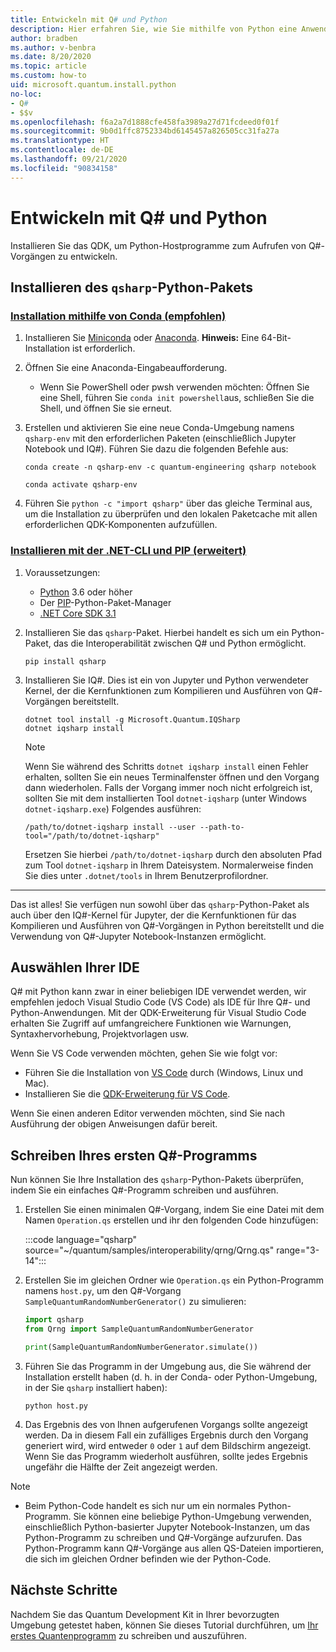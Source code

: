 ```yaml
---
title: Entwickeln mit Q# und Python
description: Hier erfahren Sie, wie Sie mithilfe von Python eine Anwendung vom Typ Q# erstellen.
author: bradben
ms.author: v-benbra
ms.date: 8/20/2020
ms.topic: article
ms.custom: how-to
uid: microsoft.quantum.install.python
no-loc:
- Q#
- $$v
ms.openlocfilehash: f6a2a7d1888cfe458fa3989a27d71fcdeed0f01f
ms.sourcegitcommit: 9b0d1ffc8752334bd6145457a826505cc31fa27a
ms.translationtype: HT
ms.contentlocale: de-DE
ms.lasthandoff: 09/21/2020
ms.locfileid: "90834158"
---
```

# <a name="develop-with-no-locq-and-python"></a>Entwickeln mit Q# und Python

Installieren Sie das QDK, um Python-Hostprogramme zum Aufrufen von Q#-Vorgängen zu entwickeln.

## <a name="install-the-qsharp-python-package"></a>Installieren des `qsharp`-Python-Pakets

### <a name="install-using-conda-recommended"></a>[Installation mithilfe von Conda (empfohlen)](#tab/tabid-conda)

1. Installieren Sie [Miniconda](https://docs.conda.io/en/latest/miniconda.html) oder [Anaconda](https://www.anaconda.com/products/individual#Downloads). **Hinweis:** Eine 64-Bit-Installation ist erforderlich.

1. Öffnen Sie eine Anaconda-Eingabeaufforderung.

   - Wenn Sie PowerShell oder pwsh verwenden möchten: Öffnen Sie eine Shell, führen Sie `conda init powershell`aus, schließen Sie die Shell, und öffnen Sie sie erneut.

1. Erstellen und aktivieren Sie eine neue Conda-Umgebung namens `qsharp-env` mit den erforderlichen Paketen (einschließlich Jupyter Notebook und IQ#). Führen Sie dazu die folgenden Befehle aus:

    ```
    conda create -n qsharp-env -c quantum-engineering qsharp notebook

    conda activate qsharp-env
    ```

1. Führen Sie `python -c "import qsharp"` über das gleiche Terminal aus, um die Installation zu überprüfen und den lokalen Paketcache mit allen erforderlichen QDK-Komponenten aufzufüllen.

### <a name="install-using-net-cli-and-pip-advanced"></a>[Installieren mit der .NET-CLI und PIP (erweitert)](#tab/tabid-dotnetcli)

1. Voraussetzungen:

    - [Python](https://www.python.org/downloads/) 3.6 oder höher
    - Der [PIP](https://pip.pypa.io/en/stable/installing)-Python-Paket-Manager
    - [.NET Core SDK 3.1](https://dotnet.microsoft.com/download/dotnet-core/3.1)


1. Installieren Sie das `qsharp`-Paket. Hierbei handelt es sich um ein Python-Paket, das die Interoperabilität zwischen Q# und Python ermöglicht.

    ```
    pip install qsharp
    ```

1. Installieren Sie IQ#. Dies ist ein von Jupyter und Python verwendeter Kernel, der die Kernfunktionen zum Kompilieren und Ausführen von Q#-Vorgängen bereitstellt.

    ```dotnetcli
    dotnet tool install -g Microsoft.Quantum.IQSharp
    dotnet iqsharp install
    ```

    > [!NOTE]
    > Wenn Sie während des Schritts `dotnet iqsharp install` einen Fehler erhalten, sollten Sie ein neues Terminalfenster öffnen und den Vorgang dann wiederholen.
    > Falls der Vorgang immer noch nicht erfolgreich ist, sollten Sie mit dem installierten Tool `dotnet-iqsharp` (unter Windows `dotnet-iqsharp.exe`) Folgendes ausführen:
    > ```
    > /path/to/dotnet-iqsharp install --user --path-to-tool="/path/to/dotnet-iqsharp"
    > ```
    > Ersetzen Sie hierbei `/path/to/dotnet-iqsharp` durch den absoluten Pfad zum Tool `dotnet-iqsharp` in Ihrem Dateisystem.
    > Normalerweise finden Sie dies unter `.dotnet/tools` in Ihrem Benutzerprofilordner.
    
***

Das ist alles! Sie verfügen nun sowohl über das `qsharp`-Python-Paket als auch über den IQ#-Kernel für Jupyter, der die Kernfunktionen für das Kompilieren und Ausführen von Q#-Vorgängen in Python bereitstellt und die Verwendung von Q#-Jupyter Notebook-Instanzen ermöglicht.

## <a name="choose-your-ide"></a>Auswählen Ihrer IDE

Q# mit Python kann zwar in einer beliebigen IDE verwendet werden, wir empfehlen jedoch Visual Studio Code (VS Code) als IDE für Ihre Q#- und Python-Anwendungen. Mit der QDK-Erweiterung für Visual Studio Code erhalten Sie Zugriff auf umfangreichere Funktionen wie Warnungen, Syntaxhervorhebung, Projektvorlagen usw.

Wenn Sie VS Code verwenden möchten, gehen Sie wie folgt vor:

- Führen Sie die Installation von [VS Code](https://code.visualstudio.com/download) durch (Windows, Linux und Mac).
- Installieren Sie die [QDK-Erweiterung für VS Code](https://marketplace.visualstudio.com/items?itemName=quantum.quantum-devkit-vscode).

Wenn Sie einen anderen Editor verwenden möchten, sind Sie nach Ausführung der obigen Anweisungen dafür bereit.

## <a name="write-your-first-no-locq-program"></a>Schreiben Ihres ersten Q#-Programms

Nun können Sie Ihre Installation des `qsharp`-Python-Pakets überprüfen, indem Sie ein einfaches Q#-Programm schreiben und ausführen.

1. Erstellen Sie einen minimalen Q#-Vorgang, indem Sie eine Datei mit dem Namen `Operation.qs` erstellen und ihr den folgenden Code hinzufügen:

    :::code language="qsharp" source="~/quantum/samples/interoperability/qrng/Qrng.qs" range="3-14":::

1. Erstellen Sie im gleichen Ordner wie `Operation.qs` ein Python-Programm namens `host.py`, um den Q#-Vorgang `SampleQuantumRandomNumberGenerator()` zu simulieren:

    ```python
    import qsharp
    from Qrng import SampleQuantumRandomNumberGenerator

    print(SampleQuantumRandomNumberGenerator.simulate())
    ```

1. Führen Sie das Programm in der Umgebung aus, die Sie während der Installation erstellt haben (d. h. in der Conda- oder Python-Umgebung, in der Sie `qsharp` installiert haben):

    ```
    python host.py
    ```

1. Das Ergebnis des von Ihnen aufgerufenen Vorgangs sollte angezeigt werden. Da in diesem Fall ein zufälliges Ergebnis durch den Vorgang generiert wird, wird entweder `0` oder `1` auf dem Bildschirm angezeigt. Wenn Sie das Programm wiederholt ausführen, sollte jedes Ergebnis ungefähr die Hälfte der Zeit angezeigt werden.

> [!NOTE]
> * Beim Python-Code handelt es sich nur um ein normales Python-Programm. Sie können eine beliebige Python-Umgebung verwenden, einschließlich Python-basierter Jupyter Notebook-Instanzen, um das Python-Programm zu schreiben und Q#-Vorgänge aufzurufen. Das Python-Programm kann Q#-Vorgänge aus allen QS-Dateien importieren, die sich im gleichen Ordner befinden wie der Python-Code.

## <a name="next-steps"></a>Nächste Schritte

Nachdem Sie das Quantum Development Kit in Ihrer bevorzugten Umgebung getestet haben, können Sie dieses Tutorial durchführen, um [Ihr erstes Quantenprogramm](xref:microsoft.quantum.quickstarts.qrng) zu schreiben und auszuführen.

